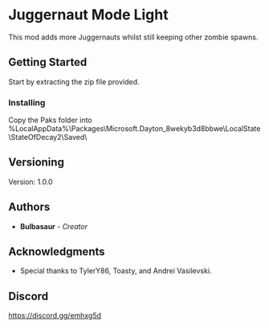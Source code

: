 # Juggernaut Mode Light

This mod adds more Juggernauts whilst still keeping other zombie spawns.

## Getting Started

Start by extracting the zip file provided.

### Installing

Copy the Paks folder into %LocalAppData%\Packages\Microsoft.Dayton_8wekyb3d8bbwe\LocalState\StateOfDecay2\Saved\

## Versioning

Version: 1.0.0 

## Authors

* **Bulbasaur** - *Creator*

## Acknowledgments

* Special thanks to TylerY86, Toasty, and Andrei Vasilevski.

## Discord
https://discord.gg/emhxg5d